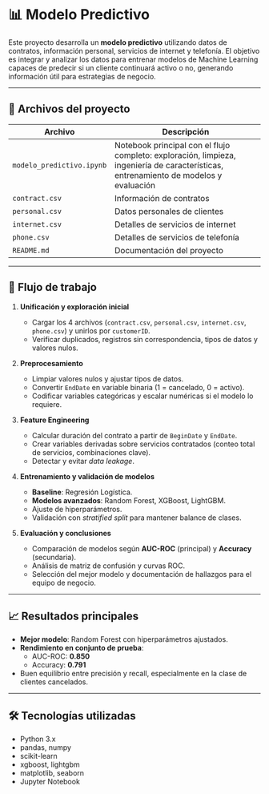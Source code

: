 # 📊 Modelo Predictivo

Este proyecto desarrolla un **modelo predictivo** utilizando datos de contratos, información personal, servicios de internet y telefonía. El objetivo es integrar y analizar los datos para entrenar modelos de Machine Learning capaces de predecir si un cliente continuará activo o no, generando información útil para estrategias de negocio.

---

## 📂 Archivos del proyecto

| Archivo | Descripción |
|---------|-------------|
| `modelo_predictivo.ipynb` | Notebook principal con el flujo completo: exploración, limpieza, ingeniería de características, entrenamiento de modelos y evaluación |
| `contract.csv` | Información de contratos |
| `personal.csv` | Datos personales de clientes |
| `internet.csv` | Detalles de servicios de internet |
| `phone.csv` | Detalles de servicios de telefonía |
| `README.md` | Documentación del proyecto |

---

## 🔄 Flujo de trabajo

1. **Unificación y exploración inicial**  
   - Cargar los 4 archivos (`contract.csv`, `personal.csv`, `internet.csv`, `phone.csv`) y unirlos por `customerID`.  
   - Verificar duplicados, registros sin correspondencia, tipos de datos y valores nulos.  

2. **Preprocesamiento**  
   - Limpiar valores nulos y ajustar tipos de datos.  
   - Convertir `EndDate` en variable binaria (1 = cancelado, 0 = activo).  
   - Codificar variables categóricas y escalar numéricas si el modelo lo requiere.  

3. **Feature Engineering**  
   - Calcular duración del contrato a partir de `BeginDate` y `EndDate`.  
   - Crear variables derivadas sobre servicios contratados (conteo total de servicios, combinaciones clave).  
   - Detectar y evitar *data leakage*.  

4. **Entrenamiento y validación de modelos**  
   - **Baseline**: Regresión Logística.  
   - **Modelos avanzados**: Random Forest, XGBoost, LightGBM.  
   - Ajuste de hiperparámetros.  
   - Validación con *stratified split* para mantener balance de clases.  

5. **Evaluación y conclusiones**  
   - Comparación de modelos según **AUC-ROC** (principal) y **Accuracy** (secundaria).  
   - Análisis de matriz de confusión y curvas ROC.  
   - Selección del mejor modelo y documentación de hallazgos para el equipo de negocio.  

---

## 📈 Resultados principales

- **Mejor modelo**: Random Forest con hiperparámetros ajustados.  
- **Rendimiento en conjunto de prueba**:  
  - AUC-ROC: **0.850**  
  - Accuracy: **0.791**  
- Buen equilibrio entre precisión y recall, especialmente en la clase de clientes cancelados.  

---

## 🛠️ Tecnologías utilizadas

- Python 3.x  
- pandas, numpy  
- scikit-learn  
- xgboost, lightgbm  
- matplotlib, seaborn  
- Jupyter Notebook  


